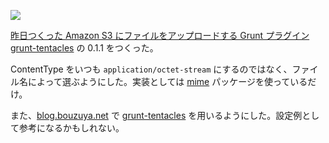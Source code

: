 ![](http://i.gyazo.com/483fe4b00cd038418a0d54020eac0203.png)

[昨日つくった Amazon S3 にファイルをアップロードする Grunt プラグイン grunt-tentacles][2014-06-11] の 0.1.1 をつくった。

ContentType をいつも `application/octet-stream` にするのではなく、ファイル名によって選ぶようにした。実装としては [mime][npmjs/mime] パッケージを使っているだけ。

また、[blog.bouzuya.net][bouzuya/blog.bouzuya.net] で [grunt-tentacles][bouzuya/grunt-tentacles] を用いるようにした。設定例として参考になるかもしれない。

[2014-06-11]: https://blog.bouzuya.net/2014/06/11/
[bouzuya/blog.bouzuya.net]: https://github.com/bouzuya/blog.bouzuya.net
[bouzuya/grunt-tentacles]: https://github.com/bouzuya/grunt-tentacles
[npmjs/mime]: https://www.npmjs.org/package/mime
